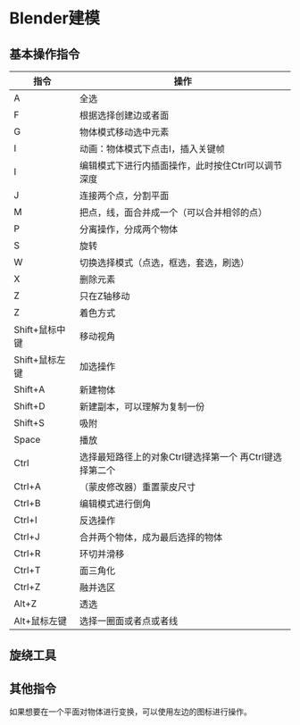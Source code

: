 # Blender建模
## 基本操作指令
|指令|操作|
|--|--|
|A|全选|
|F|根据选择创建边或者面|
|G|物体模式移动选中元素|
|I |动画：物体模式下点击I，插入关键帧|
|I|编辑模式下进行内插面操作，此时按住Ctrl可以调节深度|
|J|连接两个点，分割平面|
|M|把点，线，面合并成一个（可以合并相邻的点）|
|P|分离操作，分成两个物体|
|S|旋转|
|W |切换选择模式（点选，框选，套选，刷选）|
|X|删除元素|
|Z|只在Z轴移动|
|Z|着色方式|
|Shift+鼠标中键|移动视角|
|Shift+鼠标左键|加选操作|
|Shift+A|新建物体|
|Shift+D|新建副本，可以理解为复制一份|
|Shift+S|吸附|
|Space|播放|
|Ctrl| 选择最短路径上的对象Ctrl键选择第一个 再Ctrl键选择第二个|
|Ctrl+A|（蒙皮修改器）重置蒙皮尺寸|
|Ctrl+B|编辑模式进行倒角|
|Ctrl+I|反选操作|
|Ctrl+J|合并两个物体，成为最后选择的物体|
|Ctrl+R|环切并滑移|
|Ctrl+T|面三角化|
|Ctrl+Z|融并选区|
|Alt+Z|透选|
|Alt+鼠标左键| 选择一圈面或者点或者线|

## 旋绕工具 

## 其他指令

如果想要在一个平面对物体进行变换，可以使用左边的图标进行操作。


